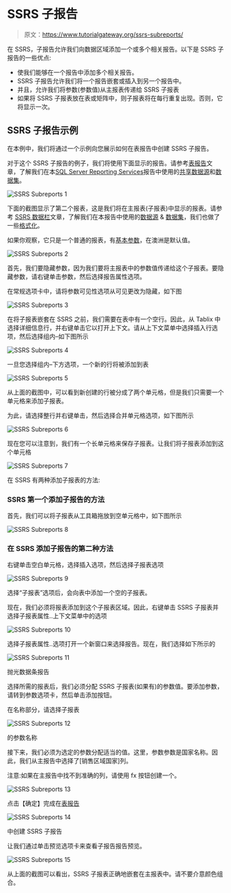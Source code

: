 # SSRS 子报告

> 原文：<https://www.tutorialgateway.org/ssrs-subreports/>

在 SSRS，子报告允许我们向数据区域添加一个或多个相关报告。以下是 SSRS 子报告的一些优点:

*   使我们能够在一个报告中添加多个相关报告。
*   SSRS 子报告允许我们将一个报告嵌套或插入到另一个报告中。
*   并且，允许我们将参数(参数值)从主报表传递给 SSRS 子报表
*   如果将 SSRS 子报表放在表或矩阵中，则子报表将在每行重复出现。否则，它将显示一次。

## SSRS 子报告示例

在本例中，我们将通过一个示例向您展示如何在表报告中创建 SSRS 子报告。

对于这个 SSRS 子报告的例子，我们将使用下面显示的报告。请参考[表报告](https://www.tutorialgateway.org/ssrs-table-report/)文章，了解我们在本[SQL Server Reporting Services](https://www.tutorialgateway.org/ssrs/)报告中使用的[共享数据源](https://www.tutorialgateway.org/ssrs-shared-data-source/)和[数据集](https://www.tutorialgateway.org/shared-dataset-in-ssrs/)。

![SSRS Subreports 1](img/ac1a8a06f24b41b205d307e1d1661c83.png)

下面的截图显示了第二个报表，这是我们将在主报表(子报表)中显示的报表。请参考 [SSRS 数据栏](https://www.tutorialgateway.org/data-bars-in-ssrs/)文章，了解我们在本报告中使用的[数据源](https://www.tutorialgateway.org/ssrs-shared-data-source/) & [数据集](https://www.tutorialgateway.org/shared-dataset-in-ssrs/)，我们也做了一些[格式化](https://www.tutorialgateway.org/formatting-data-bars-in-ssrs/)。

如果你观察，它只是一个普通的报表，有[基本参数](https://www.tutorialgateway.org/ssrs-report-parameters/)，在澳洲是默认值。

![SSRS Subreports 2](img/d827c454c06edd7c4253414a850cea82.png)

首先，我们要隐藏参数，因为我们要将主报表中的参数值传递给这个子报表。要隐藏参数，请右键单击参数，然后选择报告属性选项。

在常规选项卡中，请将参数可见性选项从可见更改为隐藏，如下图

![SSRS Subreports 3](img/c85672c211be7cfff58b7fcad8025c44.png)

在将子报表嵌套在 SSRS 之前，我们需要在表中有一个空行。因此，从 Tablix 中选择详细信息行，并右键单击它以打开上下文。请从上下文菜单中选择插入行选项，然后选择组内–如下图所示

![SSRS Subreports 4](img/2e252244ece15a4ba9691cbb9eff370f.png)

一旦您选择组内–下方选项，一个新的行将被添加到表

![SSRS Subreports 5](img/1649d21416ae5713aeed5f3912a4ebeb.png)

从上面的截图中，可以看到新创建的行被分成了两个单元格，但是我们只需要一个单元格来添加子报表。

为此，请选择整行并右键单击，然后选择合并单元格选项，如下图所示

![SSRS Subreports 6](img/efad7aa61262972f7c2fe2b66f4274e3.png)

现在您可以注意到，我们有一个长单元格来保存子报表。让我们将子报表添加到这个单元格

![SSRS Subreports 7](img/7830344c5450975a83c9221889e167ee.png)

在 SSRS 有两种添加子报表的方法:

### SSRS 第一个添加子报告的方法

首先，我们可以将子报表从工具箱拖放到空单元格中，如下图所示

![SSRS Subreports 8](img/092a202bced982162ae090b382280569.png)

### 在 SSRS 添加子报告的第二种方法

右键单击空白单元格，选择插入选项，然后选择子报表选项

![SSRS Subreports 9](img/30ce858d3ca6fe9db9318c821eae464f.png)

选择“子报表”选项后，会向表中添加一个空的子报表。

现在，我们必须将报表添加到这个子报表区域。因此，右键单击 SSRS 子报表并选择子报表属性..上下文菜单中的选项

![SSRS Subreports 10](img/4a6c1994382fa96aa28fd83dbe18a871.png)

选择子报表属性..选项打开一个新窗口来选择报告。现在，我们选择如下所示的

![SSRS Subreports 11](img/11ffe7bb310cfe574794ca2a4e1fa3f6.png)

抛光数据条报告

选择所需的报表后，我们必须分配 SSRS 子报表(如果有)的参数值。要添加参数，请转到参数选项卡，然后单击添加按钮。

在名称部分，请选择子报表

![SSRS Subreports 12](img/5625142f60dbae76b6f56a4bd86dedfe.png)

的参数名称

接下来，我们必须为选定的参数分配适当的值。这里，参数参数是国家名称。因此，我们从主报告中选择了[销售区域国家]列。

注意:如果在主报告中找不到准确的列，请使用 fx 按钮创建一个。

![SSRS Subreports 13](img/39613dcf1641d0952cbfbf9df902f639.png)

点击【确定】完成在[表报告](https://www.tutorialgateway.org/ssrs-table-report/)

![SSRS Subreports 14](img/4355d9e5bc95fd246fe062ce28e16954.png)

中创建 SSRS 子报告

让我们通过单击预览选项卡来查看子报告报告预览。

![SSRS Subreports 15](img/0d50d8dc5b3f50ab14ed69301e2678a9.png)

从上面的截图可以看出，SSRS 子报表正确地嵌套在主报表中。请不要介意颜色组合。
